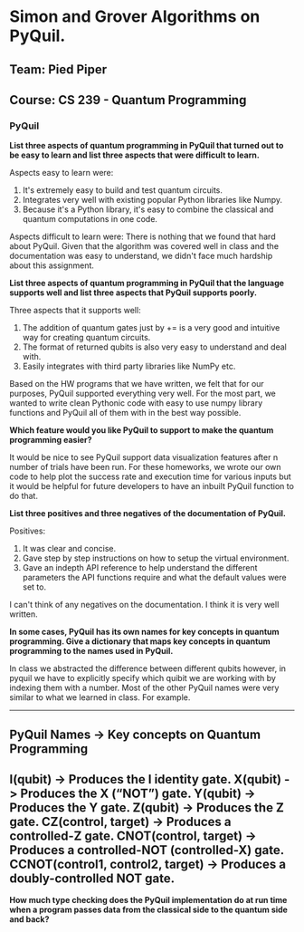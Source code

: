 # Simon and Grover Algorithms on PyQuil. 

## Team: Pied Piper
## Course: CS 239 - Quantum Programming

### PyQuil

**List three aspects of quantum programming in PyQuil that turned out to be easy to learn and list three aspects that were difficult to learn.**

Aspects easy to learn were:
1. It's extremely easy to build and test quantum circuits. 
2. Integrates very well with existing popular Python libraries like Numpy. 
3. Because it's a Python library, it's easy to combine the classical and quantum computations in one code. 

Aspects difficult to learn were:
There is nothing that we found that hard about PyQuil. Given that the algorithm was covered well in class and the documentation was easy to understand, we didn't face much hardship about this assignment.

**List three aspects of quantum programming in PyQuil that the language supports well and list three aspects that PyQuil supports poorly.**

Three aspects that it supports well:
1. The addition of quantum gates just by += is a very good and intuitive way for creating quantum circuits.
2. The format of returned qubits is also very easy to understand and deal with.
3. Easily integrates with third party libraries like NumPy etc.

Based on the HW programs that we have written, we felt that for our purposes, PyQuil 
supported everything very well. For the most part, we wanted to write clean Pythonic code
with easy to use numpy library functions and PyQuil all of them with in the best way possible. 


**Which feature would you like PyQuil to support to make the quantum programming easier?**

It would be nice to see PyQuil support data visualization features after n number of trials have been run. For these homeworks, we wrote our own code to help plot the success rate and execution time for various inputs but it would be helpful for future developers to have an inbuilt PyQuil function to do that. 

**List three positives and three negatives of the documentation of PyQuil.**

Positives:
1. It was clear and concise.
2. Gave step by step instructions on how to setup the virtual environment. 
3. Gave an indepth API reference to help understand the different parameters the API functions require and what
the default values were set to. 

I can't think of any negatives on the documentation. I think it is very well written. 

**In some cases, PyQuil has its own names for key concepts in quantum programming.  Give a dictionary that maps key concepts in quantum programming to the names used in PyQuil.**

In class we abstracted the difference between different qubits however, in pyquil we have to explicitly 
specify which quibit we are working with by indexing them with a number. Most of the other PyQuil names 
were very similar to what we learned in class. For example. 

-------------------------------------------------------------------------------------
PyQuil Names                        -> Key concepts on Quantum Programming
-------------------------------------------------------------------------------------         
I(qubit)                            -> Produces the I identity gate.
X(qubit)                            -> Produces the X (“NOT”) gate.
Y(qubit)                            -> Produces the Y gate.
Z(qubit)                            -> Produces the Z gate.
CZ(control, target)	                -> Produces a controlled-Z gate.
CNOT(control, target)	            -> Produces a controlled-NOT (controlled-X) gate.
CCNOT(control1, control2, target)	-> Produces a doubly-controlled NOT gate.
--------------------------------------------------------------------------------------

**How much type checking does the PyQuil implementation do at run time when a program passes data from the classical side to the quantum side and back?**


